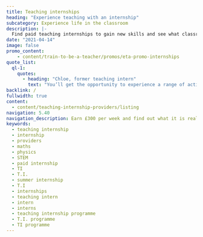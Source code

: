 ```yaml
---
title: Teaching internships
heading: "Experience teaching with an internship"
subcategory: Experience life in the classroom
description: |-
  Find paid teaching internships to gain new skills and see what classroom life is like. Explore chemistry, computing, languages, maths and phyics internships.
date: "2021-04-14"
image: false
promo_content:
    - content/train-to-be-a-teacher/promos/eta-promo-internships
quote_list:
  ql-1:
    quotes:
      - heading: "Chloe, former teaching intern"
        text: "You’ll get the opportunity to experience a range of activities to help you get a feel for school life. Internships last 3 weeks, start in June and you’ll be paid £300 per week."
backlink: /
fullwidth: true
content:
  - content/teaching-internship-providers/listing
navigation: 5.40
navigation_description: Earn £300 per week and find out what it is really like in the classroom with a teaching internship.
keywords:
  - teaching internship
  - internship
  - providers
  - maths
  - physics
  - STEM
  - paid internship
  - TI
  - T.I.
  - summer internship
  - T.I
  - internships
  - teaching intern
  - intern
  - interns
  - teaching internship programme
  - T.I. programme
  - TI programme
---
```

